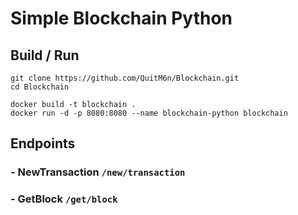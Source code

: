 # Simple Blockchain Python 

## Build / Run

```shell
git clone https://github.com/QuitM6n/Blockchain.git
cd Blockchain

docker build -t blockchain .
docker run -d -p 8080:8080 --name blockchain-python blockchain 
```

## Endpoints

### - NewTransaction `/new/transaction`

### - GetBlock  `/get/block`

